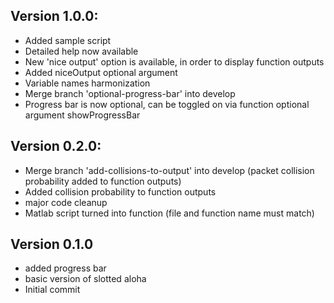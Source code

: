 ## Version 1.0.0:
 - Added sample script
 - Detailed help now available
 - New 'nice output' option is available, in order to display function outputs
 - Added niceOutput optional argument
 - Variable names harmonization
 - Merge branch 'optional-progress-bar' into develop
 - Progress bar is now optional, can be toggled on via function optional argument showProgressBar

## Version 0.2.0:
 - Merge branch 'add-collisions-to-output' into develop (packet collision probability added to function outputs)
 - Added collision probability to function outputs
 - major code cleanup
 - Matlab script turned into function (file and function name must match)

## Version 0.1.0
 - added progress bar
 - basic version of slotted aloha
 - Initial commit

